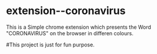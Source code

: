 # extension--coronavirus

This is a Simple chrome extension which presents the Word "CORONAVIRUS" on the browser in differen colours.

#This project is just for fun purpose.
